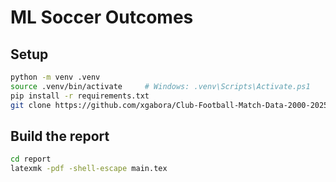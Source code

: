 # ML Soccer Outcomes

## Setup
```bash
python -m venv .venv
source .venv/bin/activate     # Windows: .venv\Scripts\Activate.ps1
pip install -r requirements.txt
git clone https://github.com/xgabora/Club-Football-Match-Data-2000-2025 external/Club-Football-Match-Data-2000-2025
```

## Build the report
```bash
cd report
latexmk -pdf -shell-escape main.tex
```